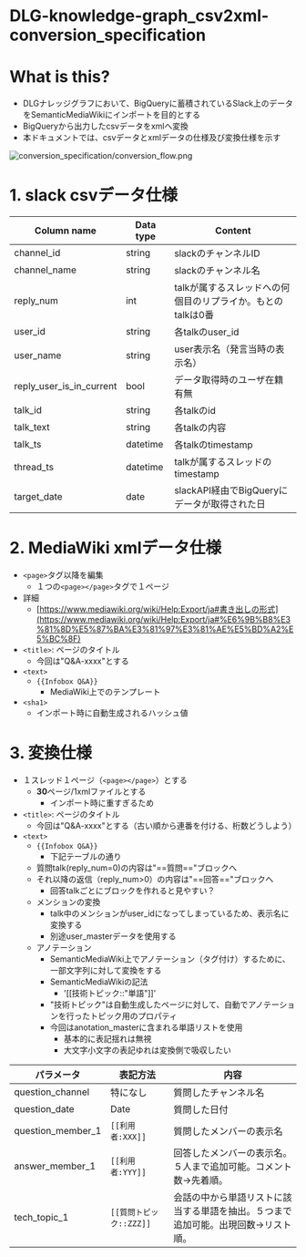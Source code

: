 # DLG-knowledge-graph_csv2xml-conversion_specification

# What is this?

- DLGナレッジグラフにおいて、BigQueryに蓄積されているSlack上のデータをSemanticMediaWikiにインポートを目的とする
- BigQueryから出力したcsvデータをxmlへ変換
- 本ドキュメントでは、csvデータとxmlデータの仕様及び変換仕様を示す

![conversion_specification/conversion_flow.png](conversion_specification/conversion_flow.png)

# 1. slack csvデータ仕様

|Column name|Data type|Content|
|-----------|---------|-------|
|channel_id |string   |slackのチャンネルID|
|channel_name|string|slackのチャンネル名|
|reply_num|int|talkが属するスレッドへの何個目のリプライか。もとのtalkは0番|
|user_id|string|各talkのuser_id|
|user_name|string|user表示名（発言当時の表示名）|
|reply_user_is_in_current|bool|データ取得時のユーザ在籍有無|
|talk_id|string|各talkのid|
|talk_text|string|各talkの内容|
|talk_ts|datetime|各talkのtimestamp|
|thread_ts|datetime|talkが属するスレッドのtimestamp|
|target_date|date|slackAPI経由でBigQueryにデータが取得された日|

# 2. MediaWiki xmlデータ仕様

- `<page>`タグ以降を編集
    - １つの`<page></page>`タグで１ページ
- 詳細
    - [https://www.mediawiki.org/wiki/Help:Export/ja#書き出しの形式](https://www.mediawiki.org/wiki/Help:Export/ja#%E6%9B%B8%E3%81%8D%E5%87%BA%E3%81%97%E3%81%AE%E5%BD%A2%E5%BC%8F)
- `<title>`: ページのタイトル
    - 今回は"Q&A-xxxx"とする
- `<text>`
    - `{{Infobox Q&A}}`
        - MediaWiki上でのテンプレート
- `<sha1>`
    - インポート時に自動生成されるハッシュ値

# 3. 変換仕様

- １スレッド１ページ（`<page></page>`）とする
    - **30**ページ/1xmlファイルとする
        - インポート時に重すぎるため
- `<title>`: ページのタイトル
    - 今回は"Q&A-xxxx"とする（古い順から連番を付ける、桁数どうしよう）
- `<text>`
    - `{{Infobox Q&A}}`
        - 下記テーブルの通り
    - 質問talk(reply_num=0)の内容は"==質問=="ブロックへ
    - それ以降の返信（reply_num>0）の内容は"==回答=="ブロックへ
        - 回答talkごとにブロックを作れると見やすい？
    - メンションの変換
        - talk中のメンションがuser_idになってしまっているため、表示名に変換する
        - 別途user_masterデータを使用する
    - アノテーション
        - SemanticMediaWiki上でアノテーション（タグ付け）するために、一部文字列に対して変換をする
        - SemanticMediaWikiの記法
            - '[[技術トピック::"単語"]]'
        - "技術トピック"は自動生成したページに対して、自動でアノテーションを行ったトピック用のプロパティ
        - 今回はanotation_masterに含まれる単語リストを使用
            - 基本的に表記揺れは無視
            - 大文字小文字の表記ゆれは変換側で吸収したい

|パラメータ|表記方法|内容|
|---------|------|----|
|question_channel|特になし|質問したチャンネル名|
|question_date|Date|質問した日付|
|question_member_1|`[[利用者:XXX]]`|質問したメンバーの表示名|
|answer_member_1|`[[利用者:YYY]]`|回答したメンバーの表示名。５人まで追加可能。コメント数→先着順。|
|tech_topic_1|`[[質問トピック::ZZZ]]`|会話の中から単語リストに該当する単語を抽出。５つまで追加可能。出現回数→リスト順。|
